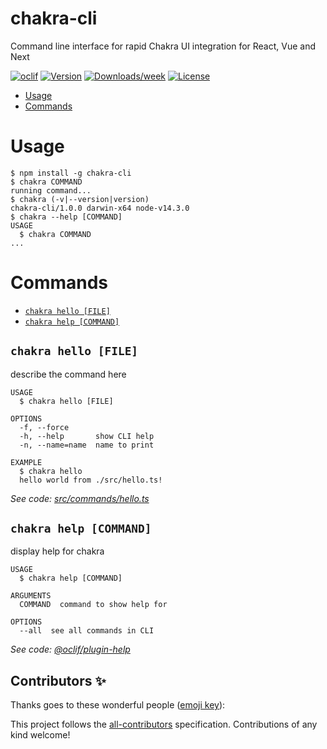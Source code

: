 chakra-cli
==========

Command line interface for rapid Chakra UI integration for React, Vue and Next

[![oclif](https://img.shields.io/badge/cli-oclif-brightgreen.svg)](https://oclif.io)
[![Version](https://img.shields.io/npm/v/chakra-cli.svg)](https://npmjs.org/package/chakra-cli)
[![Downloads/week](https://img.shields.io/npm/dw/chakra-cli.svg)](https://npmjs.org/package/chakra-cli)
[![License](https://img.shields.io/npm/l/chakra-cli.svg)](https://github.com/chakra-ui/chakra-cli/blob/master/package.json)

<!-- toc -->
* [Usage](#usage)
* [Commands](#commands)
<!-- tocstop -->
# Usage
<!-- usage -->
```sh-session
$ npm install -g chakra-cli
$ chakra COMMAND
running command...
$ chakra (-v|--version|version)
chakra-cli/1.0.0 darwin-x64 node-v14.3.0
$ chakra --help [COMMAND]
USAGE
  $ chakra COMMAND
...
```
<!-- usagestop -->
# Commands
<!-- commands -->
* [`chakra hello [FILE]`](#chakra-hello-file)
* [`chakra help [COMMAND]`](#chakra-help-command)

## `chakra hello [FILE]`

describe the command here

```
USAGE
  $ chakra hello [FILE]

OPTIONS
  -f, --force
  -h, --help       show CLI help
  -n, --name=name  name to print

EXAMPLE
  $ chakra hello
  hello world from ./src/hello.ts!
```

_See code: [src/commands/hello.ts](https://github.com/chakra-ui/chakra-cli/blob/v1.0.0/src/commands/hello.ts)_

## `chakra help [COMMAND]`

display help for chakra

```
USAGE
  $ chakra help [COMMAND]

ARGUMENTS
  COMMAND  command to show help for

OPTIONS
  --all  see all commands in CLI
```

_See code: [@oclif/plugin-help](https://github.com/oclif/plugin-help/blob/v3.1.0/src/commands/help.ts)_
<!-- commandsstop -->

## Contributors ✨

Thanks goes to these wonderful people ([emoji key](https://allcontributors.org/docs/en/emoji-key)):

<!-- ALL-CONTRIBUTORS-LIST:START - Do not remove or modify this section -->
<!-- prettier-ignore-start -->
<!-- markdownlint-disable -->
<!-- markdownlint-enable -->
<!-- prettier-ignore-end -->
<!-- ALL-CONTRIBUTORS-LIST:END -->

This project follows the [all-contributors](https://github.com/all-contributors/all-contributors) specification. Contributions of any kind welcome!